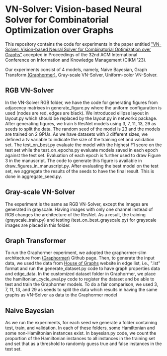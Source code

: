 # VN-Solver: Vision-based Neural Solver for Combinatorial Optimization over Graphs
This repository contains the code for experiments in the paper entitled ["VN-Solver: Vision-based Neural Solver for Combinatorial Optimization over Graphs"](https://arxiv.org/abs/2308.03185)  accepted in Proceedings of the 32nd ACM International Conference on Information and Knowledge Management (CIKM '23).

Our experiments consist of 4 models, namely, Naive Bayesian, Graph Transform [(Graphormer)](https://github.com/Microsoft/Graphormer), Gray-scale VN-Solver, Uniform-color VN-Solver.


## RGB VN-Solver
In the VN-Solver RGB folder, we have the code for generating figures from adjacency matrixes in generate_figure.py where the uniform configuration is used (nodes are red, edges are black). We introduced ellipse layout in layout.py which should be replaced by the layout.py in networkx package. After generating figures, we train 5 ResNet models using 3, 7, 11, 13, 29 as seeds to split the data. The random seed of the model is 23 and the models are trained on 2 GPUs. As we have datasets with 3 different sizes, we defined a tv variable to indicate the size of the training set and validation set. The test_on_best.py evaluate the model with the highest F1 score on the test set while the test_on_epochs.py evaluate models saved in each epoch against the test set. Evaluation of each epoch is further used to draw Figure 3 in the manuscript. The code to generate this figure is available in draw_figures_in_manuscript.py. After evaluating the best model on the test set, we aggregate the results of the seeds to have the final result. This is done in aggregate_seed.py. 


## Gray-scale VN-Solver
The experiment is the same as RGB VN-Solver, except the images are generated in grayscale. Having images with only one channel instead of RGB changes the architecture of the ResNet. As a result, the training (grayscale_train.py) and testing (test_on_best_grayscale.py) for grayscale images are placed in this folder. 


## Graph Transformer
To run the Graphormer experiment, we adopted the graphormer-slim architecture from [(Graphormer)](https://github.com/Microsoft/Graphormer) Github page. Then, to generate the input data, we used the data from [House of Graphs](https://houseofgraphs.org/) website in edge list, i.e., ".lst" format and run the generate_dataset.py code to have graph properties data and edge_data. In the customized dataset folder in Graphormer, we place the hamiltonian_cycle_eval.py code to register the dataset and be able to test and train the Graphormer models. To do a fair comparison, we used 3, 7, 11, 13, and 29 as seeds to split the data which results in having the same graphs as VN-Solver as data to the Graphormer model

## Naive Bayesian
As we run the experiments, for each seed we generate a folder containing test, train, and validation. In each of these folders, some Hamiltonian and some non-Hamiltonian instances exist. In bayesian.py code, we count the proportion of the Hamiltonian instances to all instances in the training set and set that as a threshold to randomly guess true and false instances in the test set.
